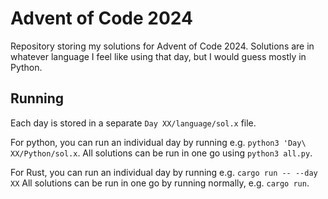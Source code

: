 # Advent of Code 2024

Repository storing my solutions for Advent of Code 2024.
Solutions are in whatever language I feel like using that day, but I would guess mostly in Python.

## Running

Each day is stored in a separate `Day XX/language/sol.x` file.

For python, you can run an individual day by running e.g. `python3 'Day\ XX/Python/sol.x`.
All solutions can be run in one go using `python3 all.py`.

For Rust, you can run an individual day by running e.g. `cargo run -- --day XX`
All solutions can be run in one go by running normally, e.g. `cargo run`.
